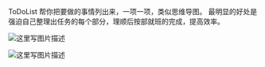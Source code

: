 ToDoList 帮你把要做的事情列出来，一项一项，类似思维导图。
最明显的好处是强迫自己整理出任务的每个部分，理顺后按部就班的完成，提高效率。

![这里写图片描述](http://img.blog.csdn.net/20170112141942568?watermark/2/text/aHR0cDovL2Jsb2cuY3Nkbi5uZXQvQ2hhdGlvbl85OQ==/font/5a6L5L2T/fontsize/400/fill/I0JBQkFCMA==/dissolve/70/gravity/SouthEast)

![这里写图片描述](http://img.blog.csdn.net/20170112142005631?watermark/2/text/aHR0cDovL2Jsb2cuY3Nkbi5uZXQvQ2hhdGlvbl85OQ==/font/5a6L5L2T/fontsize/400/fill/I0JBQkFCMA==/dissolve/70/gravity/SouthEast)
